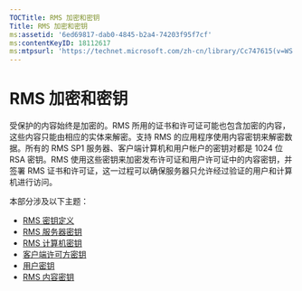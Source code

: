 ```yaml
---
TOCTitle: RMS 加密和密钥
Title: RMS 加密和密钥
ms:assetid: '6ed69817-dab0-4845-b2a4-74203f95f7cf'
ms:contentKeyID: 18112617
ms:mtpsurl: 'https://technet.microsoft.com/zh-cn/library/Cc747615(v=WS.10)'
---
```


RMS 加密和密钥
==============

受保护的内容始终是加密的。RMS 所用的证书和许可证可能也包含加密的内容，这些内容只能由相应的实体来解密。支持 RMS 的应用程序使用内容密钥来解密数据。所有的 RMS SP1 服务器、客户端计算机和用户帐户的密钥对都是 1024 位 RSA 密钥。RMS 使用这些密钥来加密发布许可证和用户许可证中的内容密钥，并签署 RMS 证书和许可证，这一过程可以确保服务器只允许经过验证的用户和计算机进行访问。

本部分涉及以下主题：

-   [RMS 密钥定义](https://technet.microsoft.com/b052305c-1db7-434a-bad9-26d704156776)
-   [RMS 服务器密钥](https://technet.microsoft.com/5f4100a1-9aa5-42af-85c8-4bc691022f06)
-   [RMS 计算机密钥](https://technet.microsoft.com/56e59ec2-f681-4ca2-98c7-72218ab9e9d9)
-   [客户端许可方密钥](https://technet.microsoft.com/28781125-2692-4ff9-99b1-e09227d72966)
-   [用户密钥](https://technet.microsoft.com/12dad6e2-64e7-4bab-bde7-b72f90f5cb05)
-   [RMS 内容密钥](https://technet.microsoft.com/63c814bf-2809-477e-a2db-d90370442075)
